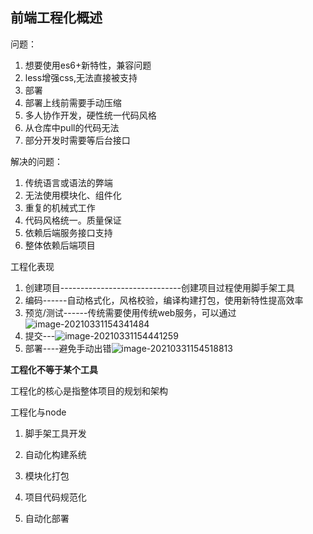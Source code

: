 ## 前端工程化概述

问题：

1. 想要使用es6+新特性，兼容问题
2. less增强css,无法直接被支持
3. 部署
4. 部署上线前需要手动压缩
5. 多人协作开发，硬性统一代码风格
6. 从仓库中pull的代码无法
7. 部分开发时需要等后台接口

解决的问题：

1. 传统语言或语法的弊端
2. 无法使用模块化、组件化
3. 重复的机械式工作
4. 代码风格统一。质量保证
5. 依赖后端服务接口支持
6. 整体依赖后端项目

工程化表现

1. 创建项目------------------------------创建项目过程使用脚手架工具
2. 编码------自动格式化，风格校验，编译构建打包，使用新特性提高效率
3. 预览/测试------传统需要使用传统web服务，可以通过![image-20210331154341484](C:\Users\luoli\AppData\Roaming\Typora\typora-user-images\image-20210331154341484.png)
4. 提交---![image-20210331154441259](C:\Users\luoli\AppData\Roaming\Typora\typora-user-images\image-20210331154441259.png)
5. 部署----避免手动出错![image-20210331154518813](C:\Users\luoli\AppData\Roaming\Typora\typora-user-images\image-20210331154518813.png)

**工程化不等于某个工具**

工程化的核心是指整体项目的规划和架构

工程化与node

1. 脚手架工具开发

2. 自动化构建系统
3. 模块化打包
4. 项目代码规范化
5. 自动化部署
